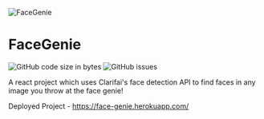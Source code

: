 ![FaceGenie](https://user-images.githubusercontent.com/21014451/187798358-d101d10d-1193-4929-a0a0-b1ff33be04fb.png)

# FaceGenie
![GitHub code size in bytes](https://img.shields.io/github/languages/code-size/rohanperi/FaceGenie)
![GitHub issues](https://img.shields.io/github/issues-raw/rohanperi/FaceGenie)

A react project which uses Clarifai's face detection API to find faces in any image you throw at the face genie!

Deployed Project - https://face-genie.herokuapp.com/ 
